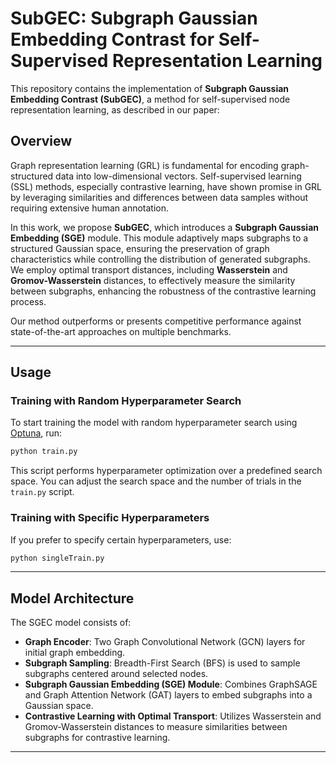 # SubGEC: Subgraph Gaussian Embedding Contrast for Self-Supervised Representation Learning

This repository contains the implementation of **Subgraph Gaussian Embedding Contrast (SubGEC)**, a method for self-supervised node representation learning, as described in our paper:


## Overview

Graph representation learning (GRL) is fundamental for encoding graph-structured data into low-dimensional vectors. Self-supervised learning (SSL) methods, especially contrastive learning, have shown promise in GRL by leveraging similarities and differences between data samples without requiring extensive human annotation.

In this work, we propose **SubGEC**, which introduces a **Subgraph Gaussian Embedding (SGE)** module. This module adaptively maps subgraphs to a structured Gaussian space, ensuring the preservation of graph characteristics while controlling the distribution of generated subgraphs. We employ optimal transport distances, including **Wasserstein** and **Gromov-Wasserstein** distances, to effectively measure the similarity between subgraphs, enhancing the robustness of the contrastive learning process.

Our method outperforms or presents competitive performance against state-of-the-art approaches on multiple benchmarks.

---


## Usage

### Training with Random Hyperparameter Search

To start training the model with random hyperparameter search using [Optuna](https://optuna.org/), run:

```bash
python train.py
```

This script performs hyperparameter optimization over a predefined search space. You can adjust the search space and the number of trials in the `train.py` script.

### Training with Specific Hyperparameters

If you prefer to specify certain hyperparameters, use:

```bash
python singleTrain.py 
```
---

## Model Architecture

The SGEC model consists of:

- **Graph Encoder**: Two Graph Convolutional Network (GCN) layers for initial graph embedding.
- **Subgraph Sampling**: Breadth-First Search (BFS) is used to sample subgraphs centered around selected nodes.
- **Subgraph Gaussian Embedding (SGE) Module**: Combines GraphSAGE and Graph Attention Network (GAT) layers to embed subgraphs into a Gaussian space.
- **Contrastive Learning with Optimal Transport**: Utilizes Wasserstein and Gromov-Wasserstein distances to measure similarities between subgraphs for contrastive learning.

---

